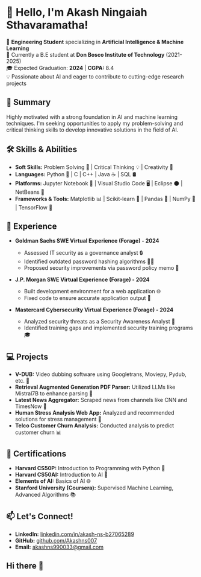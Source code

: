 # 👋 Hello, I'm Akash Ningaiah Sthavaramatha!

🔭 **Engineering Student** specializing in **Artificial Intelligence & Machine Learning**  
🌱 Currently a B.E student at **Don Bosco Institute of Technology** (2021-2025)  
🎓 Expected Graduation: **2024** | **CGPA:** 8.4  
💡 Passionate about AI and eager to contribute to cutting-edge research projects

## 🌟 Summary
Highly motivated with a strong foundation in AI and machine learning techniques. I'm seeking opportunities to apply my problem-solving and critical thinking skills to develop innovative solutions in the field of AI.

## 🛠 Skills & Abilities
- **Soft Skills:** Problem Solving 🤔 | Critical Thinking 💡 | Creativity 🎨
- **Languages:** Python 🐍 | C | C++ | Java ☕ | SQL 🛢️
- **Platforms:** Jupyter Notebook 📓 | Visual Studio Code 🖥️ | Eclipse 🌑 | NetBeans 🌟
- **Frameworks & Tools:** Matplotlib 📊 | Scikit-learn 🤖 | Pandas 🐼 | NumPy 🔢 | TensorFlow 🧠

## 💼 Experience
- **Goldman Sachs SWE Virtual Experience (Forage) - 2024**
  - Assessed IT security as a governance analyst 🔒
  - Identified outdated password hashing algorithms 🕵️‍♂️
  - Proposed security improvements via password policy memo 📜

- **J.P. Morgan SWE Virtual Experience (Forage) - 2024**
  - Built development environment for a web application 🌐
  - Fixed code to ensure accurate application output 🔧

- **Mastercard Cybersecurity Virtual Experience (Forage) - 2024**
  - Analyzed security threats as a Security Awareness Analyst 🚨
  - Identified training gaps and implemented security training programs 🎓

## 💻 Projects
- **V-DUB:** Video dubbing software using Googletrans, Moviepy, Pydub, etc. 🎥
- **Retrieval Augmented Generation PDF Parser:** Utilized LLMs like Mistral7B to enhance parsing 📄
- **Latest News Aggregator:** Scraped news from channels like CNN and TimesNow 📰
- **Human Stress Analysis Web App:** Analyzed and recommended solutions for stress management 🧘
- **Telco Customer Churn Analysis:** Conducted analysis to predict customer churn 📊

## 📜 Certifications
- **Harvard CS50P:** Introduction to Programming with Python 🐍
- **Harvard CS50AI:** Introduction to AI 🤖
- **Elements of AI:** Basics of AI 🌐
- **Stanford University (Coursera):** Supervised Machine Learning, Advanced Algorithms 📚

## 📫 Let's Connect!
- **LinkedIn:** [linkedin.com/in/akash-ns-b27065289](https://www.linkedin.com/in/akash-ns-b27065289)
- **GitHub:** [github.com/Akashns007](https://github.com/Akashns007)
- **Email:** akashns990033@gmail.com
## Hi there 👋


